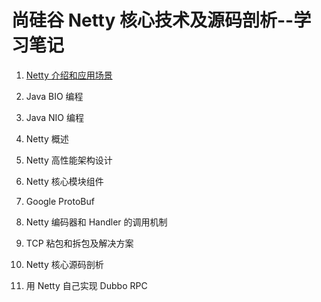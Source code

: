 # 尚硅谷 Netty 核心技术及源码剖析--学习笔记

1. [Netty 介绍和应用场景](https://github.com/HomanLiang/study-demo/blob/main/netty-demo/document/chapter1.md)
2. Java BIO 编程
3. Java NIO 编程

4. Netty 概述
5. Netty 高性能架构设计
6. Netty 核心模块组件
7. Google ProtoBuf
8. Netty 编码器和 Handler 的调用机制
9. TCP 粘包和拆包及解决方案
10. Netty 核心源码剖析
11. 用 Netty 自己实现 Dubbo RPC